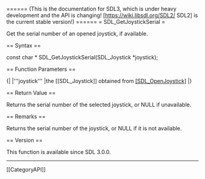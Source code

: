 ====== (This is the documentation for SDL3, which is under heavy development and the API is changing! [https://wiki.libsdl.org/SDL2/ SDL2] is the current stable version!) ======
= SDL_GetJoystickSerial =

Get the serial number of an opened joystick, if available.

== Syntax ==

<syntaxhighlight lang='c'>
const char * SDL_GetJoystickSerial(SDL_Joystick *joystick);
</syntaxhighlight>

== Function Parameters ==

{|
|'''joystick'''
|the [[SDL_Joystick]] obtained from [[SDL_OpenJoystick]]()
|}

== Return Value ==

Returns the serial number of the selected joystick, or NULL if unavailable.

== Remarks ==

Returns the serial number of the joystick, or NULL if it is not available.

== Version ==

This function is available since SDL 3.0.0.

----
[[CategoryAPI]]



